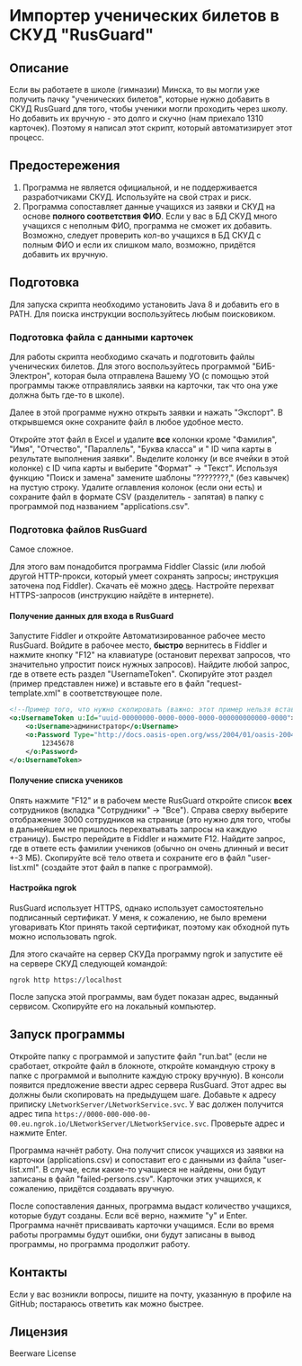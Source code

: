 # Импортер ученических билетов в СКУД "RusGuard"

## Описание

Если вы работаете в школе (гимназии) Минска, то вы могли уже получить пачку "ученических билетов", которые нужно
добавить в СКУД RusGuard для того, чтобы ученики могли проходить через школу. Но добавить их вручную - это долго и скучно (нам
приехало 1310 карточек). Поэтому я написал этот скрипт, который автоматизирует этот процесс.

## Предостережения

1. Программа не является официальной, и не поддерживается разработчиками СКУД. Используйте на свой страх и риск.
2. Программа сопоставляет данные учащихся из заявки и СКУД на основе **полного соответствия ФИО**. Если у вас в БД СКУД
   много учащихся с неполным ФИО, программа не сможет их добавить. Возможно, следует проверить кол-во учащихся в БД СКУД
   с полным ФИО и если их слишком мало, возможно, придётся добавить их вручную.

## Подготовка

Для запуска скрипта необходимо установить Java 8 и добавить его в PATH. Для поиска инструкции воспользуйтесь любым
поисковиком.

### Подготовка файла с данными карточек

Для работы скрипта необходимо скачать и подготовить файлы ученических билетов.
Для этого воспользуйтесь программой "БИБ-Электрон", которая была отправлена Вашему УО (с помощью этой программы также
отправлялись заявки на карточки, так что она уже должна быть где-то в школе).

Далее в этой программе нужно открыть заявки и нажать "Экспорт". В открывшемся окне сохраните файл в любое удобное место.

Откройте этот файл в Excel и удалите **все** колонки кроме "Фамилия", "Имя", "Отчество", "Параллель", "Буква класса" и "
ID чипа карты в результате выполнения заявки". Выделите колонку (и все ячейки в этой колонке) с ID чипа карты и
выберите "Формат" -> "Текст". Используя функцию "Поиск и замена" замените шаблоны "????????," (без кавычек) на пустую
строку.
Удалите оглавления колонок (если они есть) и сохраните файл в формате CSV (разделитель - запятая) в папку с программой
под названием "applications.csv".

### Подготовка файлов RusGuard

Самое сложное.

Для этого вам понадобится программа Fiddler Classic (или любой другой HTTP-прокси, который умеет сохранять запросы;
инструкция заточена под Fiddler). Скачать её можно [здесь](https://www.telerik.com/download/fiddler). Настройте перехват
HTTPS-запросов (инструкцию найдёте в интернете).

#### Получение данных для входа в RusGuard

Запустите Fiddler и откройте Автоматизированное рабочее
место RusGuard.
Войдите в рабочее место, **быстро** вернитесь в Fiddler и нажмите кнопку "F12" на клавиатуре (остановит перехват
запросов, что значительно упростит поиск нужных запросов).
Найдите любой запрос, где в ответе есть раздел "UsernameToken". Скопируйте этот раздел (пример представлен ниже) и
вставьте его в файл "request-template.xml" в соответствующее поле.

```xml
<!--Пример того, что нужно скопировать (важно: этот пример нельзя вставлять в шаблон так как тут используется пустой UUID)-->
<o:UsernameToken u:Id="uuid-00000000-0000-0000-0000-000000000000-0000">
    <o:Username>администратор</o:Username>
    <o:Password Type="http://docs.oasis-open.org/wss/2004/01/oasis-200401-wss-username-token-profile-1.0#PasswordText">
        12345678
    </o:Password>
</o:UsernameToken>
```

#### Получение списка учеников

Опять нажмите "F12" и в рабочем месте RusGuard откройте список **всех** сотрудников (вкладка "Сотрудники" -> "Все").
Справа сверху выберите отображение 3000 сотрудников на странице (это нужно для того, чтобы в дальнейшем не пришлось
перехватывать запросы на каждую страницу).
Быстро перейдите в Fiddler и нажмите F12.
Найдите запрос, где в ответе есть фамилии учеников (обычно он очень длинный и весит +-3 МБ). Скопируйте всё тело ответа
и сохраните его
в файл "user-list.xml" (создайте этот файл в папке с программой).

#### Настройка ngrok

RusGuard использует HTTPS, однако использует самостоятельно подписанный сертификат. У меня, к сожалению, не было времени
уговаривать Ktor принять такой сертификат, поэтому как обходной путь можно использовать ngrok.

Для этого скачайте на сервер СКУДа программу ngrok и запустите её на сервере СКУД следующей командой:

```shell
ngrok http https://localhost
```

После запуска этой программы, вам будет показан адрес, выданный сервисом. Скопируйте его на локальный компьютер.

## Запуск программы

Откройте папку с программой и запустите файл "run.bat" (если не сработает, откройте файл в блокноте, откройте командную
строку в папке с программой и выполните каждую строку вручную). В консоли появится предложение ввести адрес сервера
RusGuard.
Этот адрес вы должны были скопировать на предыдущем шаге. Добавьте к адресу
приписку `LNetworkServer/LNetworkService.svc`. У вас должен получится адрес
типа `https://0000-000-000-00-00.eu.ngrok.io/LNetworkServer/LNetworkService.svc`. Проверьте адрес и нажмите Enter.

Программа начнёт работу. Она получит список учащихся из заявки на карточки (applications.csv) и сопоставит его с данными
из файла "user-list.xml". В случае, если какие-то учащиеся не найдены, они будут записаны в файл "failed-persons.csv".
Карточки
этих учащихся, к сожалению, придётся создавать вручную.

После сопоставления данных, программа выдаст количество учащихся, которые будут созданы. Если всё верно, нажмите "y" и
Enter. Программа начнёт присваивать карточки учащимся. Если во время работы программы будут ошибки, они будут записаны в
вывод программы, но программа продолжит работу.

## Контакты

Если у вас возникли вопросы, пишите на почту, указанную в профиле на GitHub; постараюсь ответить как можно быстрее.

## Лицензия

Beerware License
